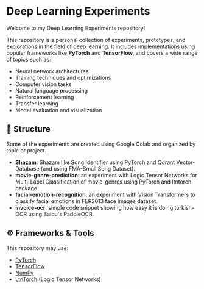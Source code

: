 # Deep Learning Experiments

Welcome to my Deep Learning Experiments repository!

This repository is a personal collection of experiments, prototypes, and explorations in the field of deep learning. It includes implementations using popular frameworks like **PyTorch** and **TensorFlow**, and covers a wide range of topics such as:

- Neural network architectures
- Training techniques and optimizations
- Computer vision tasks
- Natural language processing
- Reinforcement learning
- Transfer learning
- Model evaluation and visualization

## 📁 Structure

Some of the experiments are created using Google Colab and organized by topic or project.

- **Shazam**: Shazam like Song Identifier using PyTorch and Qdrant Vector-Database (and using FMA-Small Song Dataset).
- **movie-genre-prediction**: an experiment with Logic Tensor Networks for Multi-Label Classification of movie-genres using PyTorch and ltntorch package.
- **facial-emotion-recognition**: an experiment with Vision Transformers to classify facial emotions in FER2013 face images dataset. 
- **invoice-ocr**: simple code snippet showing how easy it is doing turkish-OCR using Baidu's PaddleOCR.

## ⚙️ Frameworks & Tools

This repository may use:

- [PyTorch](https://pytorch.org/)
- [TensorFlow](https://www.tensorflow.org/)
- [NumPy](https://numpy.org/)
- [LtnTorch](https://github.com/logictensornetworks/LTNtorch) (Logic Tensor Networks)


